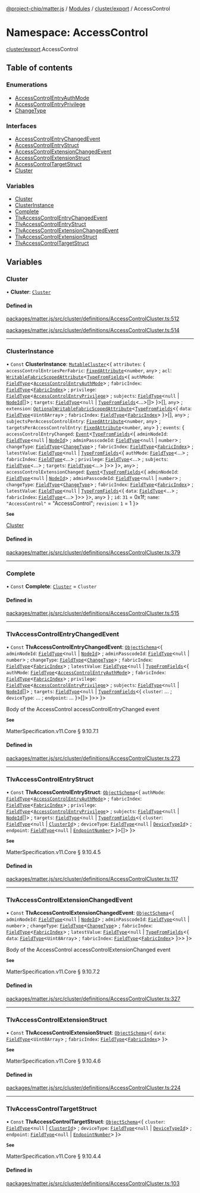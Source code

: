 [@project-chip/matter.js](../README.md) / [Modules](../modules.md) / [cluster/export](cluster_export.md) / AccessControl

# Namespace: AccessControl

[cluster/export](cluster_export.md).AccessControl

## Table of contents

### Enumerations

- [AccessControlEntryAuthMode](../enums/cluster_export.AccessControl.AccessControlEntryAuthMode.md)
- [AccessControlEntryPrivilege](../enums/cluster_export.AccessControl.AccessControlEntryPrivilege.md)
- [ChangeType](../enums/cluster_export.AccessControl.ChangeType.md)

### Interfaces

- [AccessControlEntryChangedEvent](../interfaces/cluster_export.AccessControl.AccessControlEntryChangedEvent.md)
- [AccessControlEntryStruct](../interfaces/cluster_export.AccessControl.AccessControlEntryStruct.md)
- [AccessControlExtensionChangedEvent](../interfaces/cluster_export.AccessControl.AccessControlExtensionChangedEvent.md)
- [AccessControlExtensionStruct](../interfaces/cluster_export.AccessControl.AccessControlExtensionStruct.md)
- [AccessControlTargetStruct](../interfaces/cluster_export.AccessControl.AccessControlTargetStruct.md)
- [Cluster](../interfaces/cluster_export.AccessControl.Cluster.md)

### Variables

- [Cluster](cluster_export.AccessControl.md#cluster)
- [ClusterInstance](cluster_export.AccessControl.md#clusterinstance)
- [Complete](cluster_export.AccessControl.md#complete)
- [TlvAccessControlEntryChangedEvent](cluster_export.AccessControl.md#tlvaccesscontrolentrychangedevent)
- [TlvAccessControlEntryStruct](cluster_export.AccessControl.md#tlvaccesscontrolentrystruct)
- [TlvAccessControlExtensionChangedEvent](cluster_export.AccessControl.md#tlvaccesscontrolextensionchangedevent)
- [TlvAccessControlExtensionStruct](cluster_export.AccessControl.md#tlvaccesscontrolextensionstruct)
- [TlvAccessControlTargetStruct](cluster_export.AccessControl.md#tlvaccesscontroltargetstruct)

## Variables

### Cluster

• **Cluster**: [`Cluster`](../interfaces/cluster_export.AccessControl.Cluster.md)

#### Defined in

[packages/matter.js/src/cluster/definitions/AccessControlCluster.ts:512](https://github.com/project-chip/matter.js/blob/0c058ae17fdba4c0b89b8b13c309011d51782299/packages/matter.js/src/cluster/definitions/AccessControlCluster.ts#L512)

[packages/matter.js/src/cluster/definitions/AccessControlCluster.ts:514](https://github.com/project-chip/matter.js/blob/0c058ae17fdba4c0b89b8b13c309011d51782299/packages/matter.js/src/cluster/definitions/AccessControlCluster.ts#L514)

___

### ClusterInstance

• `Const` **ClusterInstance**: [`MutableCluster`](../interfaces/cluster_export.MutableCluster-1.md)\<\{ `attributes`: \{ `accessControlEntriesPerFabric`: [`FixedAttribute`](../interfaces/cluster_export.FixedAttribute.md)\<`number`, `any`\> ; `acl`: [`WritableFabricScopedAttribute`](../interfaces/cluster_export.WritableFabricScopedAttribute.md)\<[`TypeFromFields`](tlv_export.md#typefromfields)\<\{ `authMode`: [`FieldType`](../interfaces/tlv_export.FieldType.md)\<[`AccessControlEntryAuthMode`](../enums/cluster_export.AccessControl.AccessControlEntryAuthMode.md)\> ; `fabricIndex`: [`FieldType`](../interfaces/tlv_export.FieldType.md)\<[`FabricIndex`](datatype_export.md#fabricindex)\> ; `privilege`: [`FieldType`](../interfaces/tlv_export.FieldType.md)\<[`AccessControlEntryPrivilege`](../enums/cluster_export.AccessControl.AccessControlEntryPrivilege.md)\> ; `subjects`: [`FieldType`](../interfaces/tlv_export.FieldType.md)\<``null`` \| [`NodeId`](datatype_export.md#nodeid)[]\> ; `targets`: [`FieldType`](../interfaces/tlv_export.FieldType.md)\<``null`` \| [`TypeFromFields`](tlv_export.md#typefromfields)\<...\>[]\>  }\>[], `any`\> ; `extension`: [`OptionalWritableFabricScopedAttribute`](../interfaces/cluster_export.OptionalWritableFabricScopedAttribute.md)\<[`TypeFromFields`](tlv_export.md#typefromfields)\<\{ `data`: [`FieldType`](../interfaces/tlv_export.FieldType.md)\<`Uint8Array`\> ; `fabricIndex`: [`FieldType`](../interfaces/tlv_export.FieldType.md)\<[`FabricIndex`](datatype_export.md#fabricindex)\>  }\>[], `any`\> ; `subjectsPerAccessControlEntry`: [`FixedAttribute`](../interfaces/cluster_export.FixedAttribute.md)\<`number`, `any`\> ; `targetsPerAccessControlEntry`: [`FixedAttribute`](../interfaces/cluster_export.FixedAttribute.md)\<`number`, `any`\>  } ; `events`: \{ `accessControlEntryChanged`: [`Event`](../interfaces/cluster_export.Event.md)\<[`TypeFromFields`](tlv_export.md#typefromfields)\<\{ `adminNodeId`: [`FieldType`](../interfaces/tlv_export.FieldType.md)\<``null`` \| [`NodeId`](datatype_export.md#nodeid)\> ; `adminPasscodeId`: [`FieldType`](../interfaces/tlv_export.FieldType.md)\<``null`` \| `number`\> ; `changeType`: [`FieldType`](../interfaces/tlv_export.FieldType.md)\<[`ChangeType`](../enums/cluster_export.AccessControl.ChangeType.md)\> ; `fabricIndex`: [`FieldType`](../interfaces/tlv_export.FieldType.md)\<[`FabricIndex`](datatype_export.md#fabricindex)\> ; `latestValue`: [`FieldType`](../interfaces/tlv_export.FieldType.md)\<``null`` \| [`TypeFromFields`](tlv_export.md#typefromfields)\<\{ `authMode`: [`FieldType`](../interfaces/tlv_export.FieldType.md)\<...\> ; `fabricIndex`: [`FieldType`](../interfaces/tlv_export.FieldType.md)\<...\> ; `privilege`: [`FieldType`](../interfaces/tlv_export.FieldType.md)\<...\> ; `subjects`: [`FieldType`](../interfaces/tlv_export.FieldType.md)\<...\> ; `targets`: [`FieldType`](../interfaces/tlv_export.FieldType.md)\<...\>  }\>\>  }\>, `any`\> ; `accessControlExtensionChanged`: [`Event`](../interfaces/cluster_export.Event.md)\<[`TypeFromFields`](tlv_export.md#typefromfields)\<\{ `adminNodeId`: [`FieldType`](../interfaces/tlv_export.FieldType.md)\<``null`` \| [`NodeId`](datatype_export.md#nodeid)\> ; `adminPasscodeId`: [`FieldType`](../interfaces/tlv_export.FieldType.md)\<``null`` \| `number`\> ; `changeType`: [`FieldType`](../interfaces/tlv_export.FieldType.md)\<[`ChangeType`](../enums/cluster_export.AccessControl.ChangeType.md)\> ; `fabricIndex`: [`FieldType`](../interfaces/tlv_export.FieldType.md)\<[`FabricIndex`](datatype_export.md#fabricindex)\> ; `latestValue`: [`FieldType`](../interfaces/tlv_export.FieldType.md)\<``null`` \| [`TypeFromFields`](tlv_export.md#typefromfields)\<\{ `data`: [`FieldType`](../interfaces/tlv_export.FieldType.md)\<...\> ; `fabricIndex`: [`FieldType`](../interfaces/tlv_export.FieldType.md)\<...\>  }\>\>  }\>, `any`\>  } ; `id`: ``31`` = 0x1f; `name`: ``"AccessControl"`` = "AccessControl"; `revision`: ``1`` = 1 }\>

**`See`**

[Cluster](cluster_export.AccessControl.md#cluster)

#### Defined in

[packages/matter.js/src/cluster/definitions/AccessControlCluster.ts:379](https://github.com/project-chip/matter.js/blob/0c058ae17fdba4c0b89b8b13c309011d51782299/packages/matter.js/src/cluster/definitions/AccessControlCluster.ts#L379)

___

### Complete

• `Const` **Complete**: [`Cluster`](../interfaces/cluster_export.AccessControl.Cluster.md) = `Cluster`

#### Defined in

[packages/matter.js/src/cluster/definitions/AccessControlCluster.ts:515](https://github.com/project-chip/matter.js/blob/0c058ae17fdba4c0b89b8b13c309011d51782299/packages/matter.js/src/cluster/definitions/AccessControlCluster.ts#L515)

___

### TlvAccessControlEntryChangedEvent

• `Const` **TlvAccessControlEntryChangedEvent**: [`ObjectSchema`](../classes/tlv_export.ObjectSchema.md)\<\{ `adminNodeId`: [`FieldType`](../interfaces/tlv_export.FieldType.md)\<``null`` \| [`NodeId`](datatype_export.md#nodeid)\> ; `adminPasscodeId`: [`FieldType`](../interfaces/tlv_export.FieldType.md)\<``null`` \| `number`\> ; `changeType`: [`FieldType`](../interfaces/tlv_export.FieldType.md)\<[`ChangeType`](../enums/cluster_export.AccessControl.ChangeType.md)\> ; `fabricIndex`: [`FieldType`](../interfaces/tlv_export.FieldType.md)\<[`FabricIndex`](datatype_export.md#fabricindex)\> ; `latestValue`: [`FieldType`](../interfaces/tlv_export.FieldType.md)\<``null`` \| [`TypeFromFields`](tlv_export.md#typefromfields)\<\{ `authMode`: [`FieldType`](../interfaces/tlv_export.FieldType.md)\<[`AccessControlEntryAuthMode`](../enums/cluster_export.AccessControl.AccessControlEntryAuthMode.md)\> ; `fabricIndex`: [`FieldType`](../interfaces/tlv_export.FieldType.md)\<[`FabricIndex`](datatype_export.md#fabricindex)\> ; `privilege`: [`FieldType`](../interfaces/tlv_export.FieldType.md)\<[`AccessControlEntryPrivilege`](../enums/cluster_export.AccessControl.AccessControlEntryPrivilege.md)\> ; `subjects`: [`FieldType`](../interfaces/tlv_export.FieldType.md)\<``null`` \| [`NodeId`](datatype_export.md#nodeid)[]\> ; `targets`: [`FieldType`](../interfaces/tlv_export.FieldType.md)\<``null`` \| [`TypeFromFields`](tlv_export.md#typefromfields)\<\{ `cluster`: ... ; `deviceType`: ... ; `endpoint`: ...  }\>[]\>  }\>\>  }\>

Body of the AccessControl accessControlEntryChanged event

**`See`**

MatterSpecification.v11.Core § 9.10.7.1

#### Defined in

[packages/matter.js/src/cluster/definitions/AccessControlCluster.ts:273](https://github.com/project-chip/matter.js/blob/0c058ae17fdba4c0b89b8b13c309011d51782299/packages/matter.js/src/cluster/definitions/AccessControlCluster.ts#L273)

___

### TlvAccessControlEntryStruct

• `Const` **TlvAccessControlEntryStruct**: [`ObjectSchema`](../classes/tlv_export.ObjectSchema.md)\<\{ `authMode`: [`FieldType`](../interfaces/tlv_export.FieldType.md)\<[`AccessControlEntryAuthMode`](../enums/cluster_export.AccessControl.AccessControlEntryAuthMode.md)\> ; `fabricIndex`: [`FieldType`](../interfaces/tlv_export.FieldType.md)\<[`FabricIndex`](datatype_export.md#fabricindex)\> ; `privilege`: [`FieldType`](../interfaces/tlv_export.FieldType.md)\<[`AccessControlEntryPrivilege`](../enums/cluster_export.AccessControl.AccessControlEntryPrivilege.md)\> ; `subjects`: [`FieldType`](../interfaces/tlv_export.FieldType.md)\<``null`` \| [`NodeId`](datatype_export.md#nodeid)[]\> ; `targets`: [`FieldType`](../interfaces/tlv_export.FieldType.md)\<``null`` \| [`TypeFromFields`](tlv_export.md#typefromfields)\<\{ `cluster`: [`FieldType`](../interfaces/tlv_export.FieldType.md)\<``null`` \| [`ClusterId`](datatype_export.md#clusterid)\> ; `deviceType`: [`FieldType`](../interfaces/tlv_export.FieldType.md)\<``null`` \| [`DeviceTypeId`](datatype_export.md#devicetypeid)\> ; `endpoint`: [`FieldType`](../interfaces/tlv_export.FieldType.md)\<``null`` \| [`EndpointNumber`](datatype_export.md#endpointnumber)\>  }\>[]\>  }\>

**`See`**

MatterSpecification.v11.Core § 9.10.4.5

#### Defined in

[packages/matter.js/src/cluster/definitions/AccessControlCluster.ts:117](https://github.com/project-chip/matter.js/blob/0c058ae17fdba4c0b89b8b13c309011d51782299/packages/matter.js/src/cluster/definitions/AccessControlCluster.ts#L117)

___

### TlvAccessControlExtensionChangedEvent

• `Const` **TlvAccessControlExtensionChangedEvent**: [`ObjectSchema`](../classes/tlv_export.ObjectSchema.md)\<\{ `adminNodeId`: [`FieldType`](../interfaces/tlv_export.FieldType.md)\<``null`` \| [`NodeId`](datatype_export.md#nodeid)\> ; `adminPasscodeId`: [`FieldType`](../interfaces/tlv_export.FieldType.md)\<``null`` \| `number`\> ; `changeType`: [`FieldType`](../interfaces/tlv_export.FieldType.md)\<[`ChangeType`](../enums/cluster_export.AccessControl.ChangeType.md)\> ; `fabricIndex`: [`FieldType`](../interfaces/tlv_export.FieldType.md)\<[`FabricIndex`](datatype_export.md#fabricindex)\> ; `latestValue`: [`FieldType`](../interfaces/tlv_export.FieldType.md)\<``null`` \| [`TypeFromFields`](tlv_export.md#typefromfields)\<\{ `data`: [`FieldType`](../interfaces/tlv_export.FieldType.md)\<`Uint8Array`\> ; `fabricIndex`: [`FieldType`](../interfaces/tlv_export.FieldType.md)\<[`FabricIndex`](datatype_export.md#fabricindex)\>  }\>\>  }\>

Body of the AccessControl accessControlExtensionChanged event

**`See`**

MatterSpecification.v11.Core § 9.10.7.2

#### Defined in

[packages/matter.js/src/cluster/definitions/AccessControlCluster.ts:327](https://github.com/project-chip/matter.js/blob/0c058ae17fdba4c0b89b8b13c309011d51782299/packages/matter.js/src/cluster/definitions/AccessControlCluster.ts#L327)

___

### TlvAccessControlExtensionStruct

• `Const` **TlvAccessControlExtensionStruct**: [`ObjectSchema`](../classes/tlv_export.ObjectSchema.md)\<\{ `data`: [`FieldType`](../interfaces/tlv_export.FieldType.md)\<`Uint8Array`\> ; `fabricIndex`: [`FieldType`](../interfaces/tlv_export.FieldType.md)\<[`FabricIndex`](datatype_export.md#fabricindex)\>  }\>

**`See`**

MatterSpecification.v11.Core § 9.10.4.6

#### Defined in

[packages/matter.js/src/cluster/definitions/AccessControlCluster.ts:224](https://github.com/project-chip/matter.js/blob/0c058ae17fdba4c0b89b8b13c309011d51782299/packages/matter.js/src/cluster/definitions/AccessControlCluster.ts#L224)

___

### TlvAccessControlTargetStruct

• `Const` **TlvAccessControlTargetStruct**: [`ObjectSchema`](../classes/tlv_export.ObjectSchema.md)\<\{ `cluster`: [`FieldType`](../interfaces/tlv_export.FieldType.md)\<``null`` \| [`ClusterId`](datatype_export.md#clusterid)\> ; `deviceType`: [`FieldType`](../interfaces/tlv_export.FieldType.md)\<``null`` \| [`DeviceTypeId`](datatype_export.md#devicetypeid)\> ; `endpoint`: [`FieldType`](../interfaces/tlv_export.FieldType.md)\<``null`` \| [`EndpointNumber`](datatype_export.md#endpointnumber)\>  }\>

**`See`**

MatterSpecification.v11.Core § 9.10.4.4

#### Defined in

[packages/matter.js/src/cluster/definitions/AccessControlCluster.ts:103](https://github.com/project-chip/matter.js/blob/0c058ae17fdba4c0b89b8b13c309011d51782299/packages/matter.js/src/cluster/definitions/AccessControlCluster.ts#L103)
